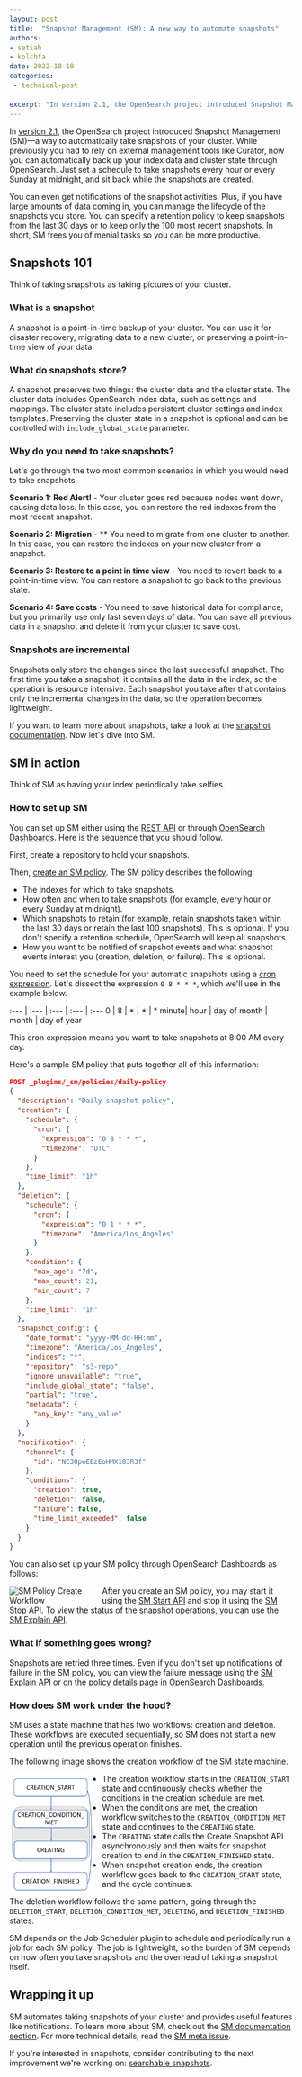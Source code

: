 ```yaml
---
layout: post
title:  "Snapshot Management (SM): A new way to automate snapshots"
authors:
- setiah 
- kolchfa
date: 2022-10-10
categories:
 - technical-post

excerpt: "In version 2.1, the OpenSearch project introduced Snapshot Management (SM). SM is a way to automatically take snapshots of your cluster. While previously you had to rely on external management tools like Curator, now you can automatically back up your index data and cluster state through OpenSearch."
---
```


In [version 2.1](https://opensearch.org/blog/releases/2022/07/opensearch-2-1-is-available-now/), the OpenSearch project introduced Snapshot Management (SM)&mdash;a way to automatically take snapshots of your cluster. While previously you had to rely on external management tools like Curator, now you can automatically back up your index data and cluster state through OpenSearch. Just set a schedule to take snapshots every hour or every Sunday at midnight, and sit back while the snapshots are created. 

You can even get notifications of the snapshot activities. Plus, if you have large amounts of data coming in, you can manage the lifecycle of the snapshots you store. You can specify a retention policy to keep snapshots from the last 30 days or to keep only the 100 most recent snapshots. In short, SM frees you of menial tasks so you can be more productive.

## Snapshots 101

Think of taking snapshots as taking pictures of your cluster.

### What is a snapshot

A snapshot is a point-in-time backup of your cluster. You can use it for disaster recovery, migrating data to a new cluster, or preserving a point-in-time view of your data.

### What do snapshots store? 

A snapshot preserves two things: the cluster data and the cluster state. The cluster data includes OpenSearch index data, such as settings and mappings. The cluster state includes persistent cluster settings and index templates. Preserving the cluster state in a snapshot is optional and can be controlled with `include_global_state` parameter.

### Why do you need to take snapshots?

Let's go through the two most common scenarios in which you would need to take snapshots.

**Scenario 1: Red Alert!** - Your cluster goes red because nodes went down, causing data loss. In this case, you can restore the red indexes from the most recent snapshot.

**Scenario 2: Migration** - ** You need to migrate from one cluster to another. In this case, you can restore the indexes on your new cluster from a snapshot.

**Scenario 3: Restore to a point in time view** - You need to revert back to a point-in-time view. You can restore a snapshot to go back to the previous state.

**Scenario 4: Save costs** - You need to save historical data for compliance, but you primarily use only last seven days of data. You can save all previous data in a snapshot and delete it from your cluster to save cost.

### Snapshots are incremental

Snapshots only store the changes since the last successful snapshot. The first time you take a snapshot, it contains all the data in the index, so the operation is resource intensive. Each snapshot you take after that  contains only the incremental changes in the data, so the operation becomes lightweight.

If you want to learn more about snapshots, take a look at the [snapshot documentation](https://opensearch.org/docs/latest/opensearch/snapshots/). Now let's dive into SM.

## SM in action

Think of SM as having your index periodically take selfies. 

### How to set up SM

You can set up SM either using the [REST API](https://opensearch.org/docs/latest/opensearch/snapshots/sm-api/) or through [OpenSearch Dashboards](https://opensearch.org/docs/latest/opensearch/snapshots/sm-dashboards/). Here is the sequence that you should follow.

First, create a repository to hold your snapshots.

Then, [create an SM policy](https://opensearch.org/docs/latest/opensearch/snapshots/sm-api#create-or-update-a-policy). The SM policy describes the following:
- The indexes for which to take snapshots.
- How often and when to take snapshots (for example, every hour or every Sunday at midnight).
- Which snapshots to retain (for example, retain snapshots taken within the last 30 days or retain the last 100 snapshots). This is optional. If you don't specify a retention schedule, OpenSearch will keep all snapshots.
- How you want to be notified of snapshot events and what snapshot events interest you (creation, deletion, or failure). This is optional. 

You need to set the schedule for your automatic snapshots using a [cron expression](https://opensearch.org/docs/latest/monitoring-plugins/alerting/cron/). Let's dissect the expression `0 8 * * *`, which we'll use in the example below.

:--- | :--- | :--- | :--- | :---
0 | 8 | * | * | *
minute| hour | day of month | month | day of year

This cron expression means you want to take snapshots at 8:00 AM every day.

Here's a sample SM policy that puts together all of this information:

```json
POST _plugins/_sm/policies/daily-policy
{
  "description": "Daily snapshot policy",
  "creation": {
    "schedule": {
      "cron": {
        "expression": "0 8 * * *",
        "timezone": "UTC"
      }
    },
    "time_limit": "1h"
  },
  "deletion": {
    "schedule": {
      "cron": {
        "expression": "0 1 * * *",
        "timezone": "America/Los_Angeles"
      }
    },
    "condition": {
      "max_age": "7d",
      "max_count": 21,
      "min_count": 7
    },
    "time_limit": "1h"
  },
  "snapshot_config": {
    "date_format": "yyyy-MM-dd-HH:mm",
    "timezone": "America/Los_Angeles",
    "indices": "*",
    "repository": "s3-repo",
    "ignore_unavailable": "true",
    "include_global_state": "false",
    "partial": "true",
    "metadata": {
      "any_key": "any_value"
    }
  },
  "notification": {
    "channel": {
      "id": "NC3OpoEBzEoHMX183R3f"
    },
    "conditions": {
      "creation": true,
      "deletion": false,
      "failure": false,
      "time_limit_exceeded": false
    }
  }
}
```

You can also set up your SM policy through OpenSearch Dashboards as follows:

<img src="/assets/media/blog-images/2022-09-16-snapshot-management/Snapshot-management-demo.gif" alt="SM Policy Create Workflow" width="150" style="float: left; margin-right: 15px;"/>

After you create an SM policy, you may start it using the [SM Start API](https://opensearch.org/docs/latest/opensearch/snapshots/sm-api/#start-a-policy) and stop it using the [SM Stop API](https://opensearch.org/docs/latest/opensearch/snapshots/sm-api/#stop-a-policy). To view the status of the snapshot operations, you can use the [SM Explain API](https://opensearch.org/docs/latest/opensearch/snapshots/sm-api/#explain).

### What if something goes wrong?

Snapshots are retried three times. Even if you don't set up notifications of failure in the SM policy, you can view the failure message using the [SM Explain API](https://opensearch.org/docs/latest/opensearch/snapshots/sm-api/#explain) or on the [policy details page in OpenSearch Dashboards](https://opensearch.org/docs/latest/opensearch/snapshots/sm-dashboards#view-edit-or-delete-an-sm-policy).

### How does SM work under the hood?

SM uses a state machine that has two workflows: creation and deletion. These workflows are executed sequentially, so SM does not start a new operation until the previous operation finishes. 

The following image shows the creation workflow of the SM state machine.

<img src="/assets/media/blog-images/2022-09-16-snapshot-management/sm-state-machine.PNG" alt="SM State Machine" width="150" style="float: left; margin-right: 15px;"/>

- The creation workflow starts in the `CREATION_START` state and continuously checks whether the conditions in the creation schedule are met.
- When the conditions are met, the creation workflow switches to the `CREATION_CONDITION_MET` state and continues to the `CREATING` state. 
- The `CREATING` state calls the Create Snapshot API asynchronously and then waits for snapshot creation to end in the `CREATION_FINISHED` state. 
- When snapshot creation ends, the creation workflow goes back to the `CREATION_START` state, and the cycle continues. 

The deletion workflow follows the same pattern, going through the `DELETION_START`, `DELETION_CONDITION_MET`, `DELETING`, and `DELETION_FINISHED` states.

SM depends on the Job Scheduler plugin to schedule and periodically run a job for each SM policy. The job is lightweight, so the burden of SM depends on how often you take snapshots and the overhead of taking a snapshot itself.

## Wrapping it up

SM automates taking snapshots of your cluster and provides useful features like notifications. To learn more about SM, check out the [SM documentation section](https://opensearch.org/docs/latest/opensearch/snapshots/snapshot-management/). For more technical details, read the [SM meta issue](https://github.com/opensearch-project/index-management/issues/280). 

If you're interested in snapshots, consider contributing to the next improvement we're working on: [searchable snapshots](https://github.com/opensearch-project/OpenSearch/issues/3895).
